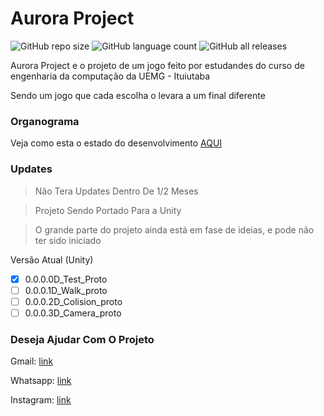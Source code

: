 # Aurora Project

<!--- https://shields.io --->

![GitHub repo size](https://img.shields.io/github/repo-size/XinguHe/aurora-project)
![GitHub language count](https://img.shields.io/github/languages/count/XinguHe/aurora-project)
![GitHub all releases](https://img.shields.io/github/downloads/XinguHe/aurora-project/total)

Aurora Project e o projeto de um jogo feito por estudandes do curso de engenharia da computação da UEMG - Ituiutaba

Sendo um jogo que cada escolha o levara a um final diferente

### Organograma

Veja como esta o estado do desenvolvimento [AQUI](https://trello.com/b/tcVUTd8K/project-aurora)

### Updates
>Não Tera Updates Dentro De 1/2 Meses

>Projeto Sendo Portado Para a Unity 

>O grande parte do projeto ainda está em fase de ideias, e pode não ter sido iniciado

Versão Atual (Unity)

- [x] 0.0.0.0D_Test_Proto
- [ ] 0.0.0.1D_Walk_proto
- [ ] 0.0.0.2D_Colision_proto
- [ ] 0.0.0.3D_Camera_proto
 
### Deseja Ajudar Com O Projeto 

Gmail: [link](guilhermecaetanno87123@gmail.com)
  
Whatsapp: [link](https://api.whatsapp.com/send/?phone=%2B5534996386599&text=Ol%C3%A1%2C+XinguheProd&type=phone_number&app_absent=0)

Instagram: [link](https://www.instagram.com/xinguheprod/)
